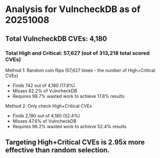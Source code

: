 # Analysis for VulncheckDB as of 20251008

## Total VulncheckDB CVEs: 4,180
### Total High and Critical: 57,627 (out of 313,218 total scored CVEs)

Method 1: Random coin flips (57,627 times - the number of High+Critical CVEs)
  - Finds 742 out of 4,180 (17.8%)
  - Misses 82.2% of VulncheckDB
  - Requires 98.7% wasted work to achieve 17.8% results

Method 2: Only check High+Critical CVEs
  - Finds 2,190 out of 4,180 (52.4%)
  - Misses 47.6% of VulncheckDB
  - Requires 96.2% wasted work to achieve 52.4% results

## Targeting High+Critical CVEs is 2.95x more effective than random selection.
